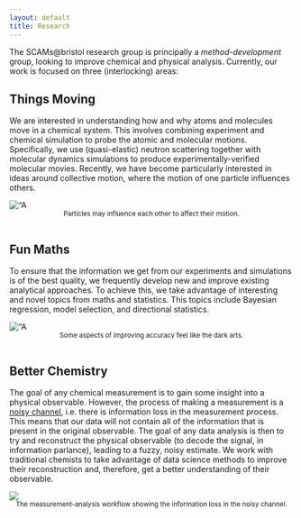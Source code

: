 ```yaml
---
layout: default
title: Research
---
```


The SCAMs@bristol research group is principally a *method-development* group, looking to improve chemical and physical analysis. 
Currently, our work is focused on three (interlocking) areas:

## Things Moving

We are interested in understanding how and why atoms and molecules move in a chemical system. 
This involves combining experiment and chemical simulation to probe the atomic and molecular motions. 
Specifically, we use (quasi-elastic) neutron scattering together with molecular dynamics simulations to produce experimentally-verified molecular movies. 
Recently, we have become particularly interested in ideas around collective motion, where the motion of one particle influences others.  

<picture>
  <img alt=“A bunch of particles with one particle moving in a specific direction and another announcing ‘Wait! We are coming too.’” src=“/assets/img/diffusion.png”>
</picture>
<center>
  <small>
    Particles may influence each other to affect their motion. 
    <br>
    <br>
  </small>
</center>

## Fun Maths 

To ensure that the information we get from our experiments and simulations is of the best quality, we frequently develop new and improve existing analytical approaches.
To achieve this, we take advantage of interesting and novel topics from maths and statistics. 
This topics include Bayesian regression, model selection, and directional statistics. 

<picture>
  <img alt=“A wizard suggesting that the dark art of the intrinsic mean is necessary for computing centre of mass” src=“/assets/img/wizard.jpg”>
</picture>
<center>
  <small>
    Some aspects of improving accuracy feel like the dark arts. 
    <br>
    <br>
  </small>
</center>


## Better Chemistry

The goal of any chemical measurement is to gain some insight into a physical observable. 
However, the process of making a measurement is a [noisy channel](https://en.wikipedia.org/wiki/Noisy-channel_coding_theorem), i.e. there is information loss in the measurement process. 
This means that our data will not contain all of the information that is present in the original observable.
The goal of any data analysis is then to try and reconstruct the physical observable (to decode the signal, in information parlance), leading to a fuzzy, noisy estimate.
We work with traditional chemists to take advantage of data science methods to improve their reconstruction and, therefore, get a better understanding of their observable. 

<picture>
  <source srcset="/assets/img/noisy_channel.png" media="(prefers-color-scheme: dark)">
  <img src="/assets/img/noisy_channel_light.png">
</picture>
<center>
  <small>
    The measurement-analysis workflow showing the information loss in the noisy channel.
    <br>
    <br>
  </small>
</center>